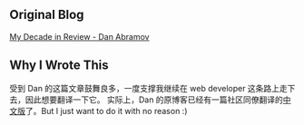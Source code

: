 ## Original Blog
[My Decade in Review - Dan Abramov](https://overreacted.io/my-decade-in-review/)

## Why I Wrote This
受到 Dan 的这篇文章鼓舞良多，一度支撑我继续在 web developer 这条路上走下去，因此想要翻译一下它。
实际上，Dan 的原博客已经有一篇社区同僚翻译的[中文版](https://overreacted.io/zh-hans/my-decade-in-review/)了。But I just want to do it with no reason :)
